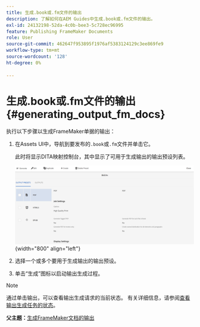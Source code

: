 ```yaml
---
title: 生成.book或.fm文件的输出
description: 了解如何在AEM Guides中生成.book或.fm文件的输出。
exl-id: 24132198-52da-4c0b-bee3-5c728ec96995
feature: Publishing FrameMaker Documents
role: User
source-git-commit: 462647f953895f1976af5383124129c3ee869fe9
workflow-type: tm+mt
source-wordcount: '128'
ht-degree: 0%

---
```


# 生成.book或.fm文件的输出 {#generating_output_fm_docs}

执行以下步骤以生成FrameMaker单据的输出：

1. 在Assets UI中，导航到要发布的`.book`或`.fm`文件并单击它。

   此时将显示DITA映射控制台，其中显示了可用于生成输出的输出预设列表。

   ![](images/publish-fm-doc.png){width="800" align="left"}

1. 选择一个或多个要用于生成输出的输出预设。

1. 单击“生成”图标以启动输出生成过程。


>[!NOTE]
>
> 通过单击输出，可以查看输出生成请求的当前状态。 有关详细信息，请参阅[查看输出生成任务的状态](fm-output-view-status.md)。

**父主题：**[&#x200B;生成FrameMaker文档的输出](fm-output-generatation.md)
